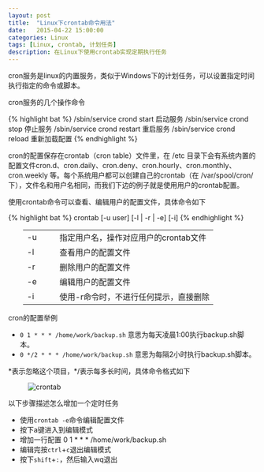 ```yaml
---
layout: post
title:  "Linux下crontab命令用法"
date:   2015-04-22 15:00:00
categories: Linux
tags: [Linux, crontab, 计划任务]
description: 在Linux下使用crontab实现定期执行任务
---
```


cron服务是linux的内置服务，类似于Windows下的计划任务，可以设置指定时间执行指定的命令或脚本。

cron服务的几个操作命令

{% highlight bat %}
/sbin/service crond start    启动服务
/sbin/service crond stop     停止服务
/sbin/service crond restart  重启服务
/sbin/service crond reload   重新加载配置
{% endhighlight %}

cron的配置保存在crontab（cron table）文件里，在 /etc 目录下会有系统内置的配置文件cron.d、cron.daily、cron.deny、cron.hourly、cron.monthly、cron.weekly 等。每个系统用户都可以创建自己的crontab（在 /var/spool/cron/ 下），文件名和用户名相同，而我们下边的例子就是使用用户的crontab配置。

使用crontab命令可以查看、编辑用户的配置文件，具体命令如下

{% highlight bat %}
crontab [-u user] [-l | -r | -e] [-i]
{% endhighlight %}

<table style="margin-left:30px;">
  <tr>
    <td style="width:50px;">-u</td>
    <td>指定用户名，操作对应用户的crontab文件</td>
  </tr>
  <tr>
    <td>-l</td>
    <td>查看用户的配置文件</td>
  </tr>
  <tr>
    <td>-r</td>
    <td>删除用户的配置文件</td>
  </tr>
  <tr>
    <td>-e</td>
    <td>编辑用户的配置文件</td>
  </tr>
  <tr>
    <td>-i</td>
    <td>使用-r命令时，不进行任何提示，直接删除</td>
  </tr>
</table>

cron的配置举例

* <code>0 1 * * * /home/work/backup.sh</code> 意思为每天凌晨1:00执行backup.sh脚本。
* <code>0 */2 * * * /home/work/backup.sh</code> 意思为每隔2小时执行backup.sh脚本。

\*表示忽略这个项目，\*/表示每多长时间，具体命令格式如下

<img style="margin-left:40px;" src="http://i1373.photobucket.com/albums/ag384/abel_liu/GitHub/crontab-example_zpsqq6tz85k.jpg" border="0" alt="crontab"/>

以下步骤描述怎么增加一个定时任务

 * 使用<code>crontab -e</code>命令编辑配置文件
 * 按下a键进入到编辑模式
 * 增加一行配置 0 1 * * * /home/work/backup.sh
 * 编辑完按<code>ctrl</code>+<code>c</code>退出编辑模式
 * 按下<code>shift</code>+<code>:</code>，然后输入wq退出
